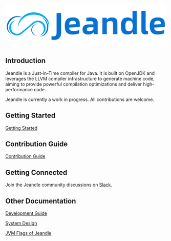 <p align="center">
  <img src="logo.png" alt="Jeandle logo">
</p>

## Introduction
Jeandle is a Just-in-Time compiler for Java. It is built on OpenJDK and leverages the LLVM compiler infrastructure to generate machine code, aiming to provide powerful compilation optimizations and deliver high-performance code.

Jeandle is currently a work in progress. All contributions are welcome.

## Getting Started
[Getting Started](https://github.com/jeandle/jeandle-jdk/blob/main/jeandle-docs/getting-started.md)

## Contribution Guide
[Contribution Guide](https://github.com/jeandle/jeandle-jdk/blob/main/jeandle-docs/contribution-guide.md)

## Getting Connected
Join the Jeandle community discussions on [Slack](https://join.slack.com/t/jeandle/shared_invite/zt-38frttmvo-H~vDGc04NmPnxAZm~ojqow).

## Other Documentation
[Development Guide](https://github.com/jeandle/jeandle-jdk/blob/main/jeandle-docs/development-guide.md)

[System Design](https://github.com/jeandle/jeandle-jdk/blob/main/jeandle-docs/system-design.md)

[JVM Flags of Jeandle](https://github.com/jeandle/jeandle-jdk/blob/main/jeandle-docs/jeandle-flags.md)
